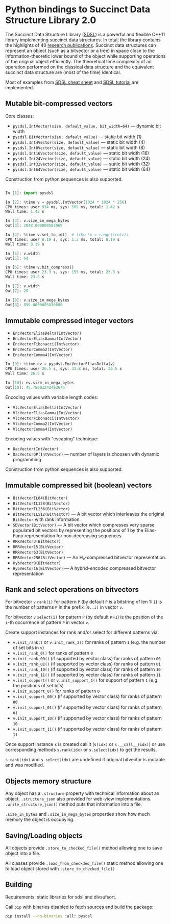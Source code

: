 # Python bindings to Succinct Data Structure Library 2.0

The Succinct Data Structure Library ([SDSL][SDSL]) is a powerful and flexible C++11 library implementing succinct data structures. In total, the library contains the highlights of 40 [research publications][SDSLLIT]. Succinct data structures can represent an object (such as a bitvector or a tree) in space close to the information-theoretic lower bound of the object while supporting operations of the original object efficiently. The theoretical time complexity of an operation performed on the classical data structure and the equivalent succinct data structure are (most of the time) identical.

Most of examples from [SDSL cheat sheet][SDSL-CHEAT-SHEET] and [SDSL tutorial][SDSL-TUTORIAL] are implemented.

## Mutable bit-compressed vectors

Core classes:

 * `pysdsl.IntVector(size, default_value, bit_width=64)` — dynamic bit width
 * `pysdsl.BitVector(size, default_value)` — static bit width (1)
 * `pysdsl.Int4Vector(size, default_value)` — static bit width (4)
 * `pysdsl.Int8Vector(size, default_value)` — static bit width (8)
 * `pysdsl.Int16Vector(size, default_value)` — static bit width (16)
 * `pysdsl.Int24Vector(size, default_value)` — static bit width (24)
 * `pysdsl.Int32Vector(size, default_value)` — static bit width (32)
 * `pysdsl.Int64Vector(size, default_value)` — static bit width (64)

Construction from python sequences is also supported.

```python

In [1]: import pysdsl

In [2]: %time v = pysdsl.IntVector(1024 * 1024 * 256)
CPU times: user 914 ms, sys: 509 ms, total: 1.42 s
Wall time: 1.42 s

In [3]: v.size_in_mega_bytes
Out[3]: 2048.000008583069

In [4]: %time v.set_to_id()  # like *v = range(len(v))
CPU times: user 8.19 s, sys: 1.3 ms, total: 8.19 s
Wall time: 8.19 s

In [5]: v.width
Out[5]: 64

In [6]: %time v.bit_compress()
CPU times: user 23.3 s, sys: 155 ms, total: 23.5 s
Wall time: 23.5 s

In [7]: v.width
Out[7]: 28

In [8]: v.size_in_mega_bytes
Out[8]: 896.0000085830688

```

## Immutable compressed integer vectors

 * `EncVectorEliasDelta(IntVector)`
 * `EncVectorEliasGamma(IntVector)`
 * `EncVectorFibonacci(IntVector)`
 * `EncVectorComma2(IntVector)`
 * `EncVectorComma4(IntVector)`

```python
In [9]: %time ev = pysdsl.EncVectorEliasDelta(v)
CPU times: user 26.5 s, sys: 31.8 ms, total: 26.5 s
Wall time: 26.5 s

In [10]: ev.size_in_mega_bytes
Out[10]: 45.75003242492676
```

Encoding values with variable length codes:

 * `VlcVectorEliasDelta(IntVector)`
 * `VlcVectorEliasGamma(IntVector)`
 * `VlcVectorFibonacci(IntVector)`
 * `VlcVectorComma2(IntVector)`
 * `VlcVectorComma4(IntVector)`

Encoding values with "escaping" technique:

 * `DacVector(IntVector)`
 * `DacVectorDP(IntVector)` — number of layers is choosen
                              with dynamic programming

Construction from python sequences is also supported.

## Immutable compressed bit (boolean) vectors

 * `BitVectorIL64(BitVector)`
 * `BitVectorIL128(BitVector)`
 * `BitVectorIL256(BitVector)`
 * `BitVectorIL512(BitVector)` — A bit vector which interleaves the
                                 original `BitVector` with rank information.
 * `SDVector(BitVector)` — A bit vector which compresses very sparse populated
                           bit vectors by representing the positions of 1 by the
                           Elias-Fano representation for
                           non-decreasing sequences
 * `RRRVector3(BitVector)`
 * `RRRVector15(BitVector)`
 * `RRRVector63(BitVector)`
 * `RRRVector256(BitVector)` — An H₀-compressed bitvector representation.
 * `HybVector8(BitVector)`
 * `HybVector16(BitVector)` — A hybrid-encoded compressed bitvector
                              representation

## Rank and select operations on bitvectors

For bitvector `v` `rank(i)` for pattern `P` (by default `P` is a bitstring of
len 1: `1`) is the number of patterns `P` in the prefix `[0..i)` in vector `v`.

For bitvector `v` `select(i)` for pattern `P` (by default `P`=`1`) is the
position of the `i`-th occurrence of pattern `P` in vector `v`.

Create support instances for rank and/or select for different patterns via:

 * `v.init_rank()` or `v.init_rank_1()` for ranks of pattern `1`
    (e.g. the number of set bits in `v`)
 * `v.init_rank_0()` for ranks of pattern `0`
 * `v.init_rank_00()` (if supported by vector class) for ranks of pattern `00`
 * `v.init_rank_01()` (if supported by vector class) for ranks of pattern `01`
 * `v.init_rank_10()` (if supported by vector class) for ranks of pattern `10`
 * `v.init_rank_11()` (if supported by vector class) for ranks of pattern `11`
 * `v.init_support()` or `v.init_support_1()` for support of pattern `1`
    (e.g. the positions of set bits)
 * `v.init_support_0()` for ranks of pattern `0`
 * `v.init_support_00()` (if supported by vector class) for ranks of pattern `00`
 * `v.init_support_01()` (if supported by vector class) for ranks of pattern `01`
 * `v.init_support_10()` (if supported by vector class) for ranks of pattern `10`
 * `v.init_support_11()` (if supported by vector class) for ranks of pattern `11`

Once support instance `s` is created call it (`s(idx)` or `s.__call__(idx)`)
or use corresponding methods `s.rank(idx)` or `s.select(idx)` to get
the results.

`s.rank(idx)` and `s.select(idx)` are undefined if original bitvector is
mutable and was modified.


## Objects memory structure

Any object has a `.structure` property with technical information about an
object. `.structure_json` also provided for web-view implementations.
`.write_structure_json()` method puts that information into a file.

`.size_in_bytes` and `.size_in_mega_bytes` properties show how much memory the
object is occupying.

## Saving/Loading objects

All objects provide `.store_to_checked_file()` method allowing one to save
object into a file.

All classes provide `.load_from_checkded_file()` static method allowing one to
load object stored  with `.store_to_checked_file()`

## Building

Requirements: static libraries for sdsl and divsufsort.

Call `pip` with binaries disabled to fetch sources and build the package:

```bash
pip install --no-binaries :all: pysdsl
```


[SDSL]: https://github.com/simongog/sdsl-lite
[SDSLLIT]: https://github.com/simongog/sdsl-lite/wiki/Literature
"Succinct Data Structure Literature"
[SDSL-CHEAT-SHEET]: https://simongog.github.io/assets/data/sdsl-cheatsheet.pdf
[SDSL-TUTORIAL]: https://simongog.github.io/assets/data/sdsl-slides/tutorial
